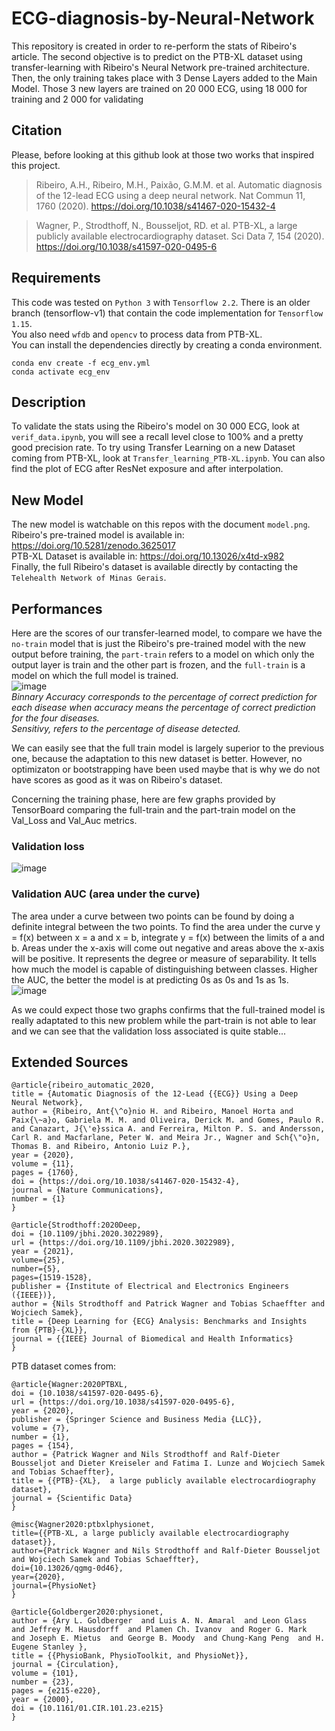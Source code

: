 # ECG-diagnosis-by-Neural-Network
This repository is created in order to re-perform the stats of Ribeiro's article. The second objective is to predict on the PTB-XL dataset using transfer-learning with Ribeiro's Neural Network pre-trained architecture.  
Then, the only training takes place with 3 Dense Layers added to the Main Model. Those 3 new layers are trained on 20 000 ECG, using 18 000 for training and 2 000 for validating  
## Citation
Please, before looking at this github look at those two works that inspired this project.  
  
>Ribeiro, A.H., Ribeiro, M.H., Paixão, G.M.M. et al. Automatic diagnosis of the 12-lead ECG using a deep neural network.
Nat Commun 11, 1760 (2020). https://doi.org/10.1038/s41467-020-15432-4  
  
>Wagner, P., Strodthoff, N., Bousseljot, RD. et al. PTB-XL, a large publicly available electrocardiography dataset. Sci Data 7, 154 (2020). https://doi.org/10.1038/s41597-020-0495-6  

## Requirements
This code was tested on `Python 3` with `Tensorflow 2.2`. There is an older branch (tensorflow-v1) that contain the code implementation for `Tensorflow 1.15`.  
You also need `wfdb` and `opencv` to process data from PTB-XL.  
You can install the dependencies directly by creating a conda environment.
``` 
conda env create -f ecg_env.yml
conda activate ecg_env
```  

## Description
To validate the stats using the Ribeiro's model on 30 000 ECG, look at `verif_data.ipynb`, you will see a recall level close to 100% and a pretty good precision rate.
To try using Transfer Learning on a new Dataset coming from PTB-XL, look at `Transfer_learning_PTB-XL.ipynb`. You can also find the plot of ECG after ResNet exposure and after interpolation.


## New Model
The new model is watchable on this repos with the document `model.png`.     
Ribeiro's pre-trained model is available in: https://doi.org/10.5281/zenodo.3625017  
PTB-XL Dataset is available in: https://doi.org/10.13026/x4td-x982  
Finally, the full Ribeiro's dataset is available directly by contacting the `Telehealth Network of Minas Gerais`.


## Performances  

Here are the scores of our transfer-learned model, to compare we have the `no-train` model that is just the Ribeiro's pre-trained model with the new output before training, the `part-train` refers to a model on which only the output layer is train and the other part is frozen, and the `full-train` is a model on which the full model is trained.  
![image](https://user-images.githubusercontent.com/83590513/121030645-f47a7a80-c7a9-11eb-8fc4-b906c8673852.png)  
*Binnary Accuracy corresponds to the percentage of correct prediction for each disease when accuracy means the percentage of correct prediction for the four diseases.  
Sensitivy, refers to the percentage of disease detected.*
  
We can easily see that the full train model is largely superior to the previous one, because the adaptation to this new dataset is better. However,  no optimizaton or bootstrapping have been used maybe that is why we do not have scores as good as it was on Ribeiro's dataset.
  
Concerning the training phase, here are few graphs provided by TensorBoard comparing the full-train and the part-train model on the Val_Loss and Val_Auc metrics.
### Validation loss
![image](https://user-images.githubusercontent.com/83590513/121031869-0a3c6f80-c7ab-11eb-8fa1-838707cfc258.png)  
### Validation AUC (area under the curve)
The area under a curve between two points can be found by doing a definite integral between the two points. To find the area under the curve y = f(x) between x = a and x = b, integrate y = f(x) between the limits of a and b. Areas under the x-axis will come out negative and areas above the x-axis will be positive. It represents the degree or measure of separability. It tells how much the model is capable of distinguishing between classes. Higher the AUC, the better the model is at predicting 0s as 0s and 1s as 1s.  
![image](https://user-images.githubusercontent.com/83590513/121032037-2f30e280-c7ab-11eb-8b20-ebe875dba6cd.png)
  
As we could expect those two graphs confirms that the full-trained model is really adaptated to this new problem while the part-train is not able to lear and we can see that the validation loss associated is quite stable...



  
## Extended Sources
```
@article{ribeiro_automatic_2020,
title = {Automatic Diagnosis of the 12-Lead {{ECG}} Using a Deep Neural Network},
author = {Ribeiro, Ant{\^o}nio H. and Ribeiro, Manoel Horta and Paix{\~a}o, Gabriela M. M. and Oliveira, Derick M. and Gomes, Paulo R. and Canazart, J{\'e}ssica A. and Ferreira, Milton P. S. and Andersson, Carl R. and Macfarlane, Peter W. and Meira Jr., Wagner and Sch{\"o}n, Thomas B. and Ribeiro, Antonio Luiz P.},
year = {2020},
volume = {11},
pages = {1760},
doi = {https://doi.org/10.1038/s41467-020-15432-4},
journal = {Nature Communications},
number = {1}
}
```

``` 
@article{Strodthoff:2020Deep,
doi = {10.1109/jbhi.2020.3022989},
url = {https://doi.org/10.1109/jbhi.2020.3022989},
year = {2021},
volume={25},
number={5},
pages={1519-1528},
publisher = {Institute of Electrical and Electronics Engineers ({IEEE})},
author = {Nils Strodthoff and Patrick Wagner and Tobias Schaeffter and Wojciech Samek},
title = {Deep Learning for {ECG} Analysis: Benchmarks and Insights from {PTB}-{XL}},
journal = {{IEEE} Journal of Biomedical and Health Informatics}
}
```  
PTB dataset comes from:  
```
@article{Wagner:2020PTBXL,
doi = {10.1038/s41597-020-0495-6},
url = {https://doi.org/10.1038/s41597-020-0495-6},
year = {2020},
publisher = {Springer Science and Business Media {LLC}},
volume = {7},
number = {1},
pages = {154},
author = {Patrick Wagner and Nils Strodthoff and Ralf-Dieter Bousseljot and Dieter Kreiseler and Fatima I. Lunze and Wojciech Samek and Tobias Schaeffter},
title = {{PTB}-{XL},  a large publicly available electrocardiography dataset},
journal = {Scientific Data}
}

@misc{Wagner2020:ptbxlphysionet,
title={{PTB-XL, a large publicly available electrocardiography dataset}},
author={Patrick Wagner and Nils Strodthoff and Ralf-Dieter Bousseljot and Wojciech Samek and Tobias Schaeffter},
doi={10.13026/qgmg-0d46},
year={2020},
journal={PhysioNet}
}

@article{Goldberger2020:physionet,
author = {Ary L. Goldberger  and Luis A. N. Amaral  and Leon Glass  and Jeffrey M. Hausdorff  and Plamen Ch. Ivanov  and Roger G. Mark  and Joseph E. Mietus  and George B. Moody  and Chung-Kang Peng  and H. Eugene Stanley },
title = {{PhysioBank, PhysioToolkit, and PhysioNet}},
journal = {Circulation},
volume = {101},
number = {23},
pages = {e215-e220},
year = {2000},
doi = {10.1161/01.CIR.101.23.e215}
}
```



